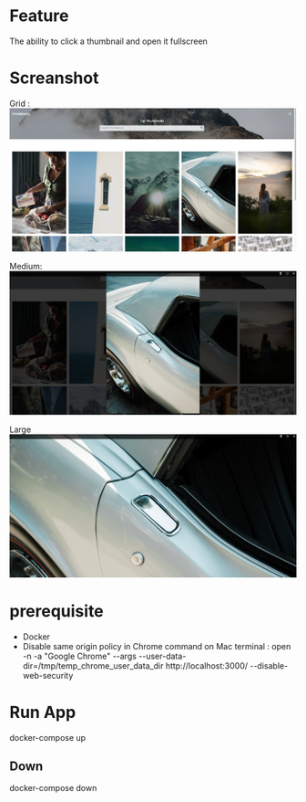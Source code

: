 # Feature
The ability to click a thumbnail and open it fullscreen

# Screanshot

Grid :
![Screenshot](/screenshot/grid.png)

Medium:
![Screenshot](/screenshot/medium.png)

Large
![Screenshot](/screenshot/large.png)

# prerequisite

- Docker
- Disable same origin policy in Chrome
command on Mac terminal :  open -n -a "Google Chrome" --args --user-data-dir=/tmp/temp_chrome_user_data_dir http://localhost:3000/ --disable-web-security 


# Run App

docker-compose up

## Down

docker-compose down
